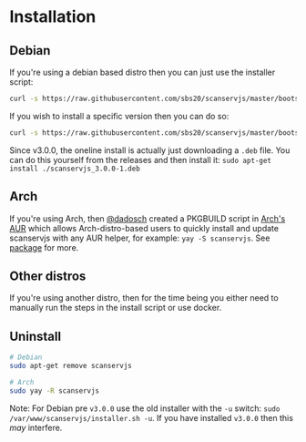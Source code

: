 # Installation

## Debian

If you're using a debian based distro then you can just use the installer
script:

```sh
curl -s https://raw.githubusercontent.com/sbs20/scanservjs/master/bootstrap.sh | sudo bash -s -- -v latest
```

If you wish to install a specific version then you can do so:

```sh
curl -s https://raw.githubusercontent.com/sbs20/scanservjs/master/bootstrap.sh | sudo bash -s -- -v v2.23.0
```

Since v3.0.0, the oneline install is actually just downloading a `.deb` file.
You can do this yourself from the releases and then install it:
`sudo apt-get install ./scanservjs_3.0.0-1.deb`

## Arch

If you're using Arch, then [@dadosch](https://github.com/dadosch) created a
PKGBUILD script in [Arch's AUR](https://aur.archlinux.org/packages/scanservjs)
which allows Arch-distro-based users to quickly install and update scanservjs
with any AUR helper, for example: `yay -S scanservjs`. See
[package](https://aur.archlinux.org/packages/scanservjs/) for more.

## Other distros

If you're using another distro, then for the time being you either need to
manually run the steps in the install script or use docker.

## Uninstall

```sh
# Debian
sudo apt-get remove scanservjs

# Arch
sudo yay -R scanservjs
```

Note: For Debian pre `v3.0.0` use the old installer with the `-u` switch:
`sudo /var/www/scanservjs/installer.sh -u`. If you have installed `v3.0.0` then
this *may* interfere.

